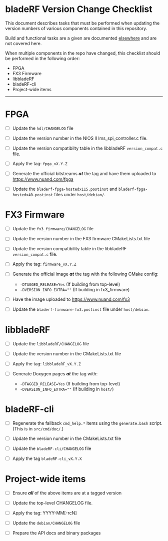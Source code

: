 bladeRF Version Change Checklist
================================================================================

This document describes tasks that must be performed when updating the
version numbers of various components contained in this repository.

Build and functional tasks are a given are documented [elsewhere][tests] and
are not covered here.

[tests]: test_checklist.md

When multiple components in the repo have changed, this checklist should be
performed in the following order:

* FPGA
* FX3 Firmware
* libbladeRF
* bladeRF-cli
* Project-wide items

--------------------------------------------------------------------------------


FPGA
================================================================================

* [ ] Update the ```hdl/CHANGELOG``` file

* [ ] Update the version number in the NIOS II lms_spi_controller.c file.

* [ ] Update the version compatibilty table in the libbladeRF
      ```version_compat.c``` file.

* [ ] Apply the tag: ```fpga_vX.Y.Z```

* [ ] Generate the official bitstreams ***at*** the tag and have them uploaded to
      https://www.nuand.com/fpga

* [ ] Update the ```bladerf-fpga-hostedx115.postinst``` and
      ```bladerf-fpga-hostedx40.postinst``` files under ```host/debian/```.



FX3 Firmware
================================================================================

* [ ] Update the ```fx3_firmware/CHANGELOG``` file

* [ ] Update the version number in the FX3 firmware CMakeLists.txt file

* [ ] Update the version compatibility table in the libbladeRF
      ```version_compat.c``` file.

* [ ] Apply the tag: ```firmware_vX.Y.Z```

* [ ] Generate the official image ***at*** the tag with the following CMake config:
    * ```-DTAGGED_RELEASE=Yes``` (If building from top-level)
    * ```-DVERSION_INFO_EXTRA=""``` (If building in fx3_firmware)

* [ ] Have the image uploaded to https://www.nuand.com/fx3

* [ ] Update the ```bladerf-firmware-fx3.postinst``` file under ```host/debian```.


libbladeRF
================================================================================

* [ ] Update the ```libbladeRF/CHANGELOG``` file

* [ ] Update the version number in the CMakeLists.txt file

* [ ] Apply the tag: ```libbladeRF_vX.Y.Z```

* [ ] Generate Doxygen pages ***at*** the tag with:
    * ```-DTAGGED_RELEASE=Yes``` (If building from top-level)
    * ```-DVERSION_INFO_EXTRA=""``` (If building in ```host/```)


bladeRF-cli
================================================================================

* [ ] Regenerate the fallback ```cmd_help.*``` items using the ```generate.bash```
      script. (This is in ```src/cmd/doc/```.)

* [ ] Update the version number in the CMakeLists.txt file

* [ ] Update the ```bladeRF-cli/CHANGELOG``` file

* [ ] Apply the tag ```bladeRF-cli_vX.Y.X```


Project-wide items
================================================================================

* [ ] Ensure ***all*** of the above items are at a tagged version

* [ ] Update the top-level CHANGELOG file.

* [ ] Apply the tag: YYYY-MM[-rcN]

* [ ] Update the ```debian/CHANGELOG``` file

* [ ] Prepare the API docs and binary packages
